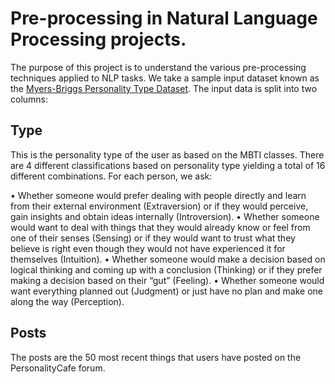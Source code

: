 # Pre-processing in Natural Language Processing projects. 

The purpose of this project is to understand the various pre-processing techniques applied to NLP tasks. We take a sample input dataset known as the [Myers-Briggs Personality Type Dataset](https://www.kaggle.com/datasnaek/mbti-type). The input data is split into two columns: 

## Type

This is the personality type of the user as based on the MBTI classes. There are 4 different classifications based on personality type yielding a total of 16 different combinations. For each person, we ask:

•	Whether someone would prefer dealing with people directly and learn from their external environment (Extraversion) or if they would perceive, gain insights and obtain ideas internally (Introversion). 
•	Whether someone would want to deal with things that they would already know or feel from one of their senses (Sensing) or if they would want to trust what they believe is right even though they would not have experienced it for themselves (Intuition).
•	Whether someone would make a decision based on logical thinking and coming up with a conclusion (Thinking) or if they prefer making a decision based on their “gut” (Feeling). 
•	Whether someone would want everything planned out (Judgment) or just have no plan and make one along the way (Perception). 

## Posts

The posts are the 50 most recent things that users have posted on the PersonalityCafe forum. 
